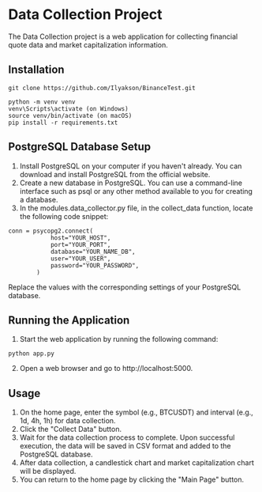 # Data Collection Project
The Data Collection project is a web application for collecting financial quote data and market capitalization information.

## Installation
```
git clone https://github.com/Ilyakson/BinanceTest.git
```
```
python -m venv venv
venv\Scripts\activate (on Windows)
source venv/bin/activate (on macOS)
pip install -r requirements.txt
```

## PostgreSQL Database Setup
1. Install PostgreSQL on your computer if you haven't already. You can download and install PostgreSQL from the official website.
2. Create a new database in PostgreSQL. You can use a command-line interface such as psql or any other method available to you for creating a database.
3. In the modules.data_collector.py file, in the collect_data function, locate the following code snippet:
```
conn = psycopg2.connect(
            host="YOUR_HOST",
            port="YOUR_PORT",
            database="YOUR_NAME_DB",
            user="YOUR_USER",
            password="YOUR_PASSWORD",
        )
```
Replace the values with the corresponding settings of your PostgreSQL database.
## Running the Application

1. Start the web application by running the following command: 
```
python app.py
```
2. Open a web browser and go to http://localhost:5000.

## Usage

1. On the home page, enter the symbol (e.g., BTCUSDT) and interval (e.g., 1d, 4h, 1h) for data collection.
2. Click the "Collect Data" button.
3. Wait for the data collection process to complete. Upon successful execution, the data will be saved in CSV format and added to the PostgreSQL database.
4. After data collection, a candlestick chart and market capitalization chart will be displayed.
5. You can return to the home page by clicking the "Main Page" button.
